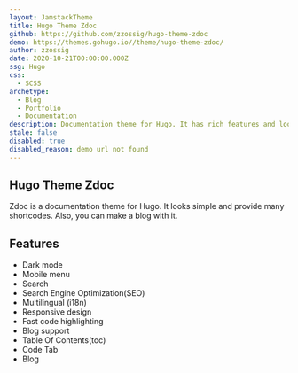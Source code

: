 ```yaml
---
layout: JamstackTheme
title: Hugo Theme Zdoc
github: https://github.com/zzossig/hugo-theme-zdoc
demo: https://themes.gohugo.io//theme/hugo-theme-zdoc/
author: zzossig
date: 2020-10-21T00:00:00.000Z
ssg: Hugo
css:
  - SCSS
archetype:
  - Blog
  - Portfolio
  - Documentation
description: Documentation theme for Hugo. It has rich features and looks clean.
stale: false
disabled: true
disabled_reason: demo url not found
---
```


## Hugo Theme Zdoc

Zdoc is a documentation theme for Hugo. It looks simple and provide many shortcodes. Also, you can make a blog with it.

## Features

- Dark mode
- Mobile menu
- Search
- Search Engine Optimization(SEO)
- Multilingual (i18n)
- Responsive design
- Fast code highlighting
- Blog support
- Table Of Contents(toc)
- Code Tab
- Blog
